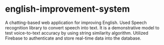 # english-improvement-system
A chatting-based web application for improving English.
Used Speech recognition library to convert speech into text.
It is a demonstrative model to test voice-to-text accuracy by using string similarity algorithm.
Utilized Firebase to authenticate and store real-time data into the database.

